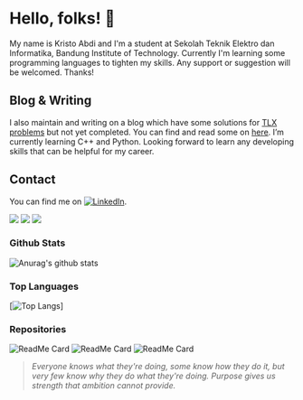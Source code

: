 # Hello, folks! 👋

My name is Kristo Abdi and I'm a student at Sekolah Teknik Elektro dan Informatika, Bandung Institute of Technology. Currently I'm learning some programming languages to tighten my skills. Any support or suggestion will be welcomed. Thanks!

## Blog & Writing

I also maintain and writing on a blog which have some solutions for [TLX problems](https://tlx.toki.id.) but not yet completed. You can find and read some on [here](https://www.medium.com/kristabdi/).
I’m currently learning C++ and Python. Looking forward to learn any developing skills that can be helpful for my career.

## Contact 

You can find me on [![LinkedIn][2.2]][2].

[2.2]: https://raw.githubusercontent.com/MartinHeinz/MartinHeinz/master/linkedin-3-16.png (LinkedIn icon without padding)
[2]: https://www.linkedin.com/in/kristabdi/

![](https://img.shields.io/badge/<Code>-<C++>-informational?style=flat&logo=<LOGO_NAME>&logoColor=white&color=2bbc8a)
![](https://img.shields.io/badge/<Code>-<Python>-informational?style=flat&logo=<LOGO_NAME>&logoColor=white&color=2bbc8a)
![](https://img.shields.io/badge/<Source>-<Git>-informational?style=flat&logo=<LOGO_NAME>&logoColor=white&color=2bbc8a)

### Github Stats
![Anurag's github stats](https://github-readme-stats.vercel.app/api?username=Zeus-s&theme=tokyonight&show_icons=true)

### Top Languages
[![Top Langs](https://github-readme-stats.vercel.app/api/top-langs/?username=Zeus-s&layout=compact&theme=vue-dark&theme=vue-dark&show_owner=true)]

### Repositories
![ReadMe Card](https://github-readme-stats.vercel.app/api/pin/?username=Zeus-s&repo=cpsolutions&theme=vue-dark)
![ReadMe Card](https://github-readme-stats.vercel.app/api/pin/?username=Zeus-s&repo=ToBinary-App&theme=vue-dark)
![ReadMe Card](https://github-readme-stats.vercel.app/api/pin/?username=Zeus-s&repo=RockPaperScissors-Game&theme=vue-dark)

> _Everyone knows what they're doing, some know how they do it, but very few know why they do what they're doing. Purpose gives us strength that ambition cannot provide._

